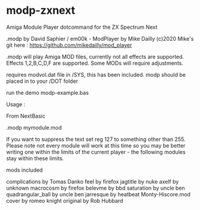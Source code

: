 # modp-zxnext
 Amiga Module Player dotcommand for the ZX Spectrum Next

.modp by David Saphier / em00k  - ModPlayer by Mike Dailly (c)2020
Mike's git here : https://github.com/mikedailly/mod_player

.modp will play Amiga MOD files, currently not all effects are supported. 
Effects 1,2,B,C,D,F are supported. Some MODs will require adjustments.  

requires modvol.dat file in /SYS, this has been included. 
modp should be placed in to your /DOT folder

run the demo modp-example.bas 

Usage :

From NextBasic

 .modp mymodule.mod 

If you want to suppress the text set reg 127 to something other than 255. 
Please note not every module will work at this time so you may be better writing one
within the limits of the current player - the following modules stay within these 
limits. 

mods included 

complications by Tomas Danko
feel by firefox
jagtitle by nuke
axelf by unknown 
macrocosm by firefox
belevme by bbd 
saturation by uncle ben
quadrangular_ball by uncle ben
jarresque by heatbeat 
Monty-Hiscore.mod cover by romeo knight original by Rob Hubbard 
